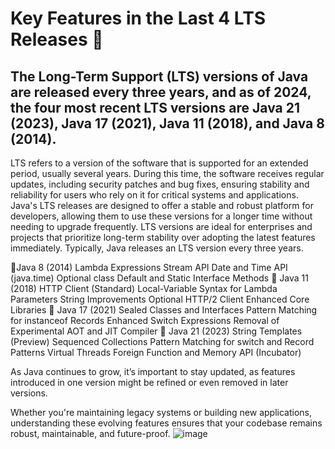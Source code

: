 # Key Features in the Last 4 LTS Releases 🚀


## The Long-Term Support (LTS) versions of Java are released every three years, and as of 2024, the four most recent LTS versions are Java 21 (2023), Java 17 (2021), Java 11 (2018), and Java 8 (2014).

LTS refers to a version of the software that is supported for an extended period, usually several years. During this time, the software receives regular updates, including security patches and bug fixes, ensuring stability and reliability for users who rely on it for critical systems and applications.
Java's LTS releases are designed to offer a stable and robust platform for developers, allowing them to use these versions for a longer time without needing to upgrade frequently. LTS versions are ideal for enterprises and projects that prioritize long-term stability over adopting the latest features immediately. Typically, Java releases an LTS version every three years.

🚀Java 8 (2014)
Lambda Expressions
Stream API
Date and Time API (java.time)
Optional class
Default and Static Interface Methods
🚀 Java 11 (2018)
HTTP Client (Standard)
Local-Variable Syntax for Lambda Parameters
String Improvements
Optional HTTP/2 Client
Enhanced Core Libraries
🚀 Java 17 (2021)
Sealed Classes and Interfaces
Pattern Matching for instanceof
Records
Enhanced Switch Expressions
Removal of Experimental AOT and JIT Compiler
🚀 Java 21 (2023)
String Templates (Preview)
Sequenced Collections
Pattern Matching for switch and Record Patterns
Virtual Threads
Foreign Function and Memory API (Incubator)

As Java continues to grow, it’s important to stay updated, as features introduced in one version might be refined or even removed in later versions. 

Whether you're maintaining legacy systems or building new applications, understanding these evolving features ensures that your codebase remains robust, maintainable, and future-proof.
![image](https://github.com/user-attachments/assets/39c3f8e7-aaef-4d34-bf56-d138351c2b22)
